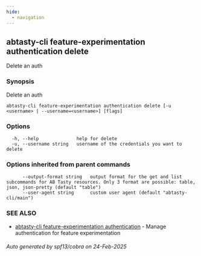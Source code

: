 ```yaml
---
hide:
  - navigation
---
```

## abtasty-cli feature-experimentation authentication delete

Delete an auth

### Synopsis

Delete an auth

```
abtasty-cli feature-experimentation authentication delete [-u <username> | --username=<username>] [flags]
```

### Options

```
  -h, --help              help for delete
  -u, --username string   username of the credentials you want to delete
```

### Options inherited from parent commands

```
      --output-format string   output format for the get and list subcommands for AB Tasty resources. Only 3 format are possible: table, json, json-pretty (default "table")
      --user-agent string      custom user agent (default "abtasty-cli/main")
```

### SEE ALSO

* [abtasty-cli feature-experimentation authentication](abtasty-cli_feature-experimentation_authentication.md)	 - Manage authentication for feature experimentation

###### Auto generated by spf13/cobra on 24-Feb-2025

